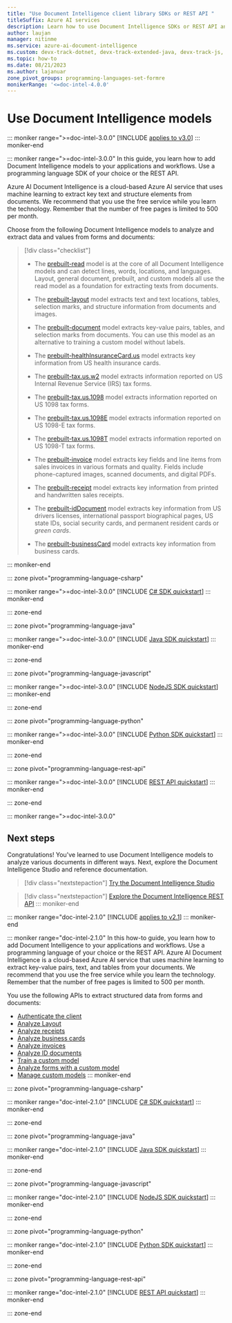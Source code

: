 ```yaml
---
title: "Use Document Intelligence client library SDKs or REST API "
titleSuffix: Azure AI services
description: Learn how to use Document Intelligence SDKs or REST API and create apps to extract key data from documents.
author: laujan
manager: nitinme
ms.service: azure-ai-document-intelligence
ms.custom: devx-track-dotnet, devx-track-extended-java, devx-track-js, devx-track-python
ms.topic: how-to
ms.date: 08/21/2023
ms.author: lajanuar
zone_pivot_groups: programming-languages-set-formre
monikerRange: '<=doc-intel-4.0.0'
---
```


<!-- markdownlint-disable MD051 -->

# Use Document Intelligence models

::: moniker range=">=doc-intel-3.0.0"
[!INCLUDE [applies to v3.0](../includes/applies-to-v3-0.md)]
::: moniker-end

::: moniker range=">=doc-intel-3.0.0"
In this guide, you learn how to add Document Intelligence models to your applications and workflows. Use a programming language SDK of your choice or the REST API.

Azure AI Document Intelligence is a cloud-based Azure AI service that uses machine learning to extract key text and structure elements from documents. We recommend that you use the free service while you learn the technology. Remember that the number of free pages is limited to 500 per month.

Choose from the following Document Intelligence models to analyze and extract data and values from forms and documents:

> [!div class="checklist"]
>
> - The [prebuilt-read](../concept-read.md) model is at the core of all Document Intelligence models and can detect lines, words, locations, and languages. Layout, general document, prebuilt, and custom models all use the read model as a foundation for extracting texts from documents.
>
> - The [prebuilt-layout](../concept-layout.md) model extracts text and text locations, tables, selection marks, and structure information from documents and images.
>
> - The [prebuilt-document](../concept-general-document.md) model extracts key-value pairs, tables, and selection marks from documents. You can use this model as an alternative to training a custom model without labels.
>
> - The [prebuilt-healthInsuranceCard.us](../concept-health-insurance-card.md) model extracts key information from US health insurance cards.
>
> - The [prebuilt-tax.us.w2](../concept-tax-document.md) model extracts information reported on US Internal Revenue Service (IRS) tax forms.
>
> - The [prebuilt-tax.us.1098](../concept-tax-document.md) model extracts information reported on US 1098 tax forms.
>
> - The [prebuilt-tax.us.1098E](../concept-tax-document.md) model extracts information reported on US 1098-E tax forms.
>
> - The [prebuilt-tax.us.1098T](../concept-tax-document.md) model extracts information reported on US 1098-T tax forms.
>
> - The [prebuilt-invoice](../concept-invoice.md) model extracts key fields and line items from sales invoices in various formats and quality. Fields include phone-captured images, scanned documents, and digital PDFs.
>
> - The [prebuilt-receipt](../concept-receipt.md) model extracts key information from printed and handwritten sales receipts.
>
> - The [prebuilt-idDocument](../concept-id-document.md) model extracts key information from US drivers licenses, international passport biographical pages, US state IDs, social security cards, and permanent resident cards or *green cards*.
>
> - The [prebuilt-businessCard](../concept-business-card.md) model extracts key information from business cards.

::: moniker-end

::: zone pivot="programming-language-csharp"

::: moniker range=">=doc-intel-3.0.0"
[!INCLUDE [C# SDK quickstart](includes/v3-0/csharp-sdk.md)]
::: moniker-end

::: zone-end

::: zone pivot="programming-language-java"

::: moniker range=">=doc-intel-3.0.0"
[!INCLUDE [Java SDK quickstart](includes/v3-0/java-sdk.md)]
::: moniker-end

::: zone-end

::: zone pivot="programming-language-javascript"

::: moniker range=">=doc-intel-3.0.0"
[!INCLUDE [NodeJS SDK quickstart](includes/v3-0/javascript-sdk.md)]
::: moniker-end

::: zone-end

::: zone pivot="programming-language-python"

::: moniker range=">=doc-intel-3.0.0"
[!INCLUDE [Python SDK quickstart](includes/v3-0/python-sdk.md)]
::: moniker-end

::: zone-end

::: zone pivot="programming-language-rest-api"

::: moniker range=">=doc-intel-3.0.0"
[!INCLUDE [REST API quickstart](includes/v3-0/rest-api.md)]
::: moniker-end

::: zone-end

::: moniker range=">=doc-intel-3.0.0"

## Next steps

Congratulations! You've learned to use Document Intelligence models to analyze various documents in different ways. Next, explore the Document Intelligence Studio and reference documentation.

>[!div class="nextstepaction"]
> [Try the Document Intelligence Studio](https://formrecognizer.appliedai.azure.com/studio)

> [!div class="nextstepaction"]
> [Explore the Document Intelligence REST API](https://westus.dev.cognitive.microsoft.com/docs/services/form-recognizer-api-2023-07-31/operations/AnalyzeDocument)
::: moniker-end

::: moniker range="doc-intel-2.1.0"
[!INCLUDE [applies to v2.1](../includes/applies-to-v2-1.md)]
::: moniker-end

::: moniker range="doc-intel-2.1.0"
In this how-to guide, you learn how to add Document Intelligence to your applications and workflows. Use a programming language of your choice or the REST API. Azure AI Document Intelligence is a cloud-based Azure AI service that uses machine learning to extract key-value pairs, text, and tables from your documents. We recommend that you use the free service while you learn the technology. Remember that the number of free pages is limited to 500 per month.

You use the following APIs to extract structured data from forms and documents:

- [Authenticate the client](#authenticate-the-client)
- [Analyze Layout](#analyze-layout)
- [Analyze receipts](#analyze-receipts)
- [Analyze business cards](#analyze-business-cards)
- [Analyze invoices](#analyze-invoices)
- [Analyze ID documents](#analyze-id-documents)
- [Train a custom model](#train-a-custom-model)
- [Analyze forms with a custom model](#analyze-forms-with-a-custom-model)
- [Manage custom models](#manage-custom-models)
::: moniker-end

::: zone pivot="programming-language-csharp"

::: moniker range="doc-intel-2.1.0"
[!INCLUDE [C# SDK quickstart](includes/v2-1/csharp-sdk.md)]
::: moniker-end

::: zone-end

::: zone pivot="programming-language-java"

::: moniker range="doc-intel-2.1.0"
[!INCLUDE [Java SDK quickstart](includes/v2-1/java-sdk.md)]
::: moniker-end

::: zone-end

::: zone pivot="programming-language-javascript"

::: moniker range="doc-intel-2.1.0"
[!INCLUDE [NodeJS SDK quickstart](includes/v2-1/javascript-sdk.md)]
::: moniker-end

::: zone-end

::: zone pivot="programming-language-python"

::: moniker range="doc-intel-2.1.0"
[!INCLUDE [Python SDK quickstart](includes/v2-1/python-sdk.md)]
::: moniker-end

::: zone-end

::: zone pivot="programming-language-rest-api"

::: moniker range="doc-intel-2.1.0"
[!INCLUDE [REST API quickstart](includes/v2-1/rest-api.md)]
::: moniker-end

::: zone-end
